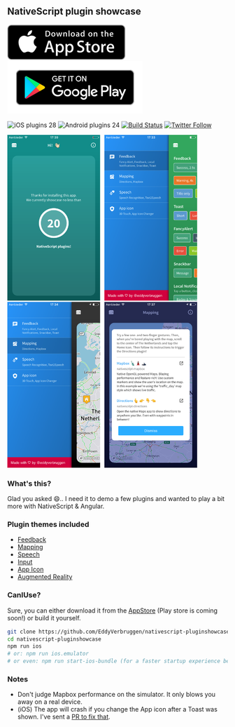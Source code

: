 NativeScript plugin showcase
----------------------------

[![Appstore download][appstore-image]][appstore-url]
[![Playtore download][playstore-image]][playstore-url]

![iOS plugins 28](https://img.shields.io/badge/iOS_plugins-28-blue.svg)
![Android plugins 24](https://img.shields.io/badge/Android_plugins-24-brightgreen.svg)
[![Build Status][build-status]][build-url]
[![Twitter Follow][twitter-image]][twitter-url]


[appstore-image]:screenshots/apple-appstore-badge.svg
[appstore-url]:https://itunes.apple.com/WebObjects/MZStore.woa/wa/viewSoftware?id=1281334006
[playstore-image]:screenshots/google-playstore-badge.svg
[playstore-url]:https://play.google.com/store/apps/details?id=org.nativescript.pluginshowcase
[build-status]:https://travis-ci.org/EddyVerbruggen/nativescript-pluginshowcase.svg?branch=master
[build-url]:https://travis-ci.org/EddyVerbruggen/nativescript-pluginshowcase
[build-status]:https://travis-ci.org/EddyVerbruggen/nativescript-pluginshowcase.svg?branch=master
[build-url]:https://travis-ci.org/EddyVerbruggen/nativescript-pluginshowcase
[twitter-image]:https://img.shields.io/twitter/follow/eddyverbruggen.svg?style=social&label=Follow%20me
[twitter-url]:https://twitter.com/eddyverbruggen


<img src="screenshots/ios/01-home.png" height="378px" /> <img src="screenshots/ios/02-feedback-menu.png" height="378px" /> <img src="screenshots/ios/03-mapping-menu.png" height="378px" /> <img src="screenshots/ios/04-mapping-info.png" height="378px" />

### What's this?
Glad you asked 😄.. I need it to demo a few plugins and wanted to play a bit more with NativeScript & Angular.

### Plugin themes included
- [Feedback](app/feedback/)
- [Mapping](app/mapping/)
- [Speech](app/speech/)
- [Input](app/input/)
- [App Icon](app/appicon/)
- [Augmented Reality](app/ar/)


### CanIUse?
Sure, you can either download it from the [AppStore](https://itunes.apple.com/WebObjects/MZStore.woa/wa/viewSoftware?id=1281334006) (Play store is coming soon!) or build it yourself.

```bash
git clone https://github.com/EddyVerbruggen/nativescript-pluginshowcase
cd nativescript-pluginshowcase
npm run ios
# or: npm run ios.emulator
# or even: npm run start-ios-bundle (for a faster startup experience because of Webpack with Uglify)
```

### Notes
* Don't judge Mapbox performance on the simulator. It only blows you away on a real device.
* (iOS) The app will crash if you change the App icon after a Toast was shown. I've sent a [PR to fix that](https://github.com/devxoul/Toaster/pull/116).
